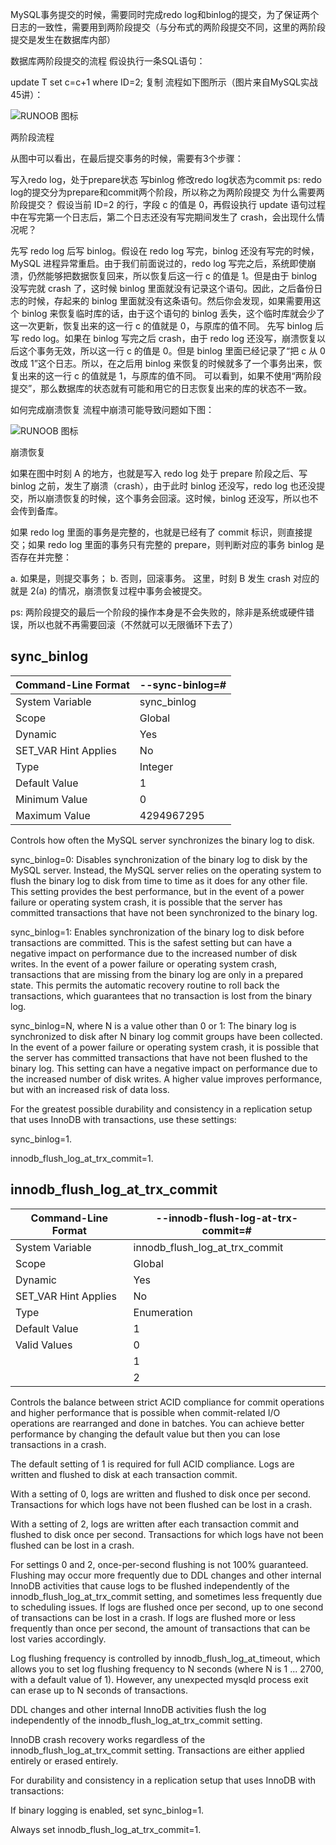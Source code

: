  MySQL事务提交的时候，需要同时完成redo log和binlog的提交，为了保证两个日志的一致性，需要用到两阶段提交（与分布式的两阶段提交不同，这里的两阶段提交是发生在数据库内部）
 

数据库两阶段提交的流程
假设执行一条SQL语句：

update T set c=c+1 where ID=2;
复制
流程如下图所示（图片来自MySQL实战45讲）：
 
![RUNOOB 图标](https://github.com/tychusyuan/database-systems/raw/main/MySQL/img/mysql2pc01.png)

两阶段流程

从图中可以看出，在最后提交事务的时候，需要有3个步骤：

写入redo log，处于prepare状态
写binlog
修改redo log状态为commit
 ps: redo log的提交分为prepare和commit两个阶段，所以称之为两阶段提交 
为什么需要两阶段提交？
假设当前 ID=2 的行，字段 c 的值是 0，再假设执行 update 语句过程中在写完第一个日志后，第二个日志还没有写完期间发生了 crash，会出现什么情况呢？

先写 redo log 后写 binlog。假设在 redo log 写完，binlog 还没有写完的时候，MySQL 进程异常重启。由于我们前面说过的，redo log 写完之后，系统即使崩溃，仍然能够把数据恢复回来，所以恢复后这一行 c 的值是 1。但是由于 binlog 没写完就 crash 了，这时候 binlog 里面就没有记录这个语句。因此，之后备份日志的时候，存起来的 binlog 里面就没有这条语句。然后你会发现，如果需要用这个 binlog 来恢复临时库的话，由于这个语句的 binlog 丢失，这个临时库就会少了这一次更新，恢复出来的这一行 c 的值就是 0，与原库的值不同。
先写 binlog 后写 redo log。如果在 binlog 写完之后 crash，由于 redo log 还没写，崩溃恢复以后这个事务无效，所以这一行 c 的值是 0。但是 binlog 里面已经记录了“把 c 从 0 改成 1”这个日志。所以，在之后用 binlog 来恢复的时候就多了一个事务出来，恢复出来的这一行 c 的值就是 1，与原库的值不同。
可以看到，如果不使用“两阶段提交”，那么数据库的状态就有可能和用它的日志恢复出来的库的状态不一致。

如何完成崩溃恢复
流程中崩溃可能导致问题如下图：

![RUNOOB 图标](https://github.com/tychusyuan/database-systems/raw/main/MySQL/img/mysql2pc02.png)

崩溃恢复

如果在图中时刻 A 的地方，也就是写入 redo log 处于 prepare 阶段之后、写 binlog 之前，发生了崩溃（crash），由于此时 binlog 还没写，redo log 也还没提交，所以崩溃恢复的时候，这个事务会回滚。这时候，binlog 还没写，所以也不会传到备库。

如果 redo log 里面的事务是完整的，也就是已经有了 commit 标识，则直接提交；如果 redo log 里面的事务只有完整的 prepare，则判断对应的事务 binlog 是否存在并完整：

a. 如果是，则提交事务；
b. 否则，回滚事务。
这里，时刻 B 发生 crash 对应的就是 2(a) 的情况，崩溃恢复过程中事务会被提交。

ps: 两阶段提交的最后一个阶段的操作本身是不会失败的，除非是系统或硬件错误，所以也就不再需要回滚（不然就可以无限循环下去了）

## sync_binlog

|Command-Line Format	|--sync-binlog=#|
|--|--|
|System Variable	|sync_binlog|
|Scope	|Global|
|Dynamic	|Yes|
|SET_VAR Hint Applies	|No|
|Type	|Integer|
|Default Value	|1|
|Minimum Value	|0|
|Maximum Value	|4294967295|

Controls how often the MySQL server synchronizes the binary log to disk.

sync_binlog=0: Disables synchronization of the binary log to disk by the MySQL server. Instead, the MySQL server relies on the operating system to flush the binary log to disk from time to time as it does for any other file. This setting provides the best performance, but in the event of a power failure or operating system crash, it is possible that the server has committed transactions that have not been synchronized to the binary log.

sync_binlog=1: Enables synchronization of the binary log to disk before transactions are committed. This is the safest setting but can have a negative impact on performance due to the increased number of disk writes. In the event of a power failure or operating system crash, transactions that are missing from the binary log are only in a prepared state. This permits the automatic recovery routine to roll back the transactions, which guarantees that no transaction is lost from the binary log.

sync_binlog=N, where N is a value other than 0 or 1: The binary log is synchronized to disk after N binary log commit groups have been collected. In the event of a power failure or operating system crash, it is possible that the server has committed transactions that have not been flushed to the binary log. This setting can have a negative impact on performance due to the increased number of disk writes. A higher value improves performance, but with an increased risk of data loss.

For the greatest possible durability and consistency in a replication setup that uses InnoDB with transactions, use these settings:

sync_binlog=1.

innodb_flush_log_at_trx_commit=1.

## innodb_flush_log_at_trx_commit

|Command-Line Format	|--innodb-flush-log-at-trx-commit=#|
|--|--|
|System Variable	|innodb_flush_log_at_trx_commit|
|Scope	|Global|
|Dynamic	|Yes|
|SET_VAR Hint Applies	|No|
|Type	|Enumeration|
|Default Value	|1|
|Valid Values	| 0|
||1|
||2|

Controls the balance between strict ACID compliance for commit operations and higher performance that is possible when commit-related I/O operations are rearranged and done in batches. You can achieve better performance by changing the default value but then you can lose transactions in a crash.

The default setting of 1 is required for full ACID compliance. Logs are written and flushed to disk at each transaction commit.

With a setting of 0, logs are written and flushed to disk once per second. Transactions for which logs have not been flushed can be lost in a crash.

With a setting of 2, logs are written after each transaction commit and flushed to disk once per second. Transactions for which logs have not been flushed can be lost in a crash.

For settings 0 and 2, once-per-second flushing is not 100% guaranteed. Flushing may occur more frequently due to DDL changes and other internal InnoDB activities that cause logs to be flushed independently of the innodb_flush_log_at_trx_commit setting, and sometimes less frequently due to scheduling issues. If logs are flushed once per second, up to one second of transactions can be lost in a crash. If logs are flushed more or less frequently than once per second, the amount of transactions that can be lost varies accordingly.

Log flushing frequency is controlled by innodb_flush_log_at_timeout, which allows you to set log flushing frequency to N seconds (where N is 1 ... 2700, with a default value of 1). However, any unexpected mysqld process exit can erase up to N seconds of transactions.

DDL changes and other internal InnoDB activities flush the log independently of the innodb_flush_log_at_trx_commit setting.

InnoDB crash recovery works regardless of the innodb_flush_log_at_trx_commit setting. Transactions are either applied entirely or erased entirely.

For durability and consistency in a replication setup that uses InnoDB with transactions:

If binary logging is enabled, set sync_binlog=1.

Always set innodb_flush_log_at_trx_commit=1.

